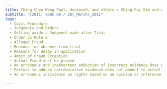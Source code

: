 ```yaml
---
title: Ching Chew Weng Paul, deceased, and others v Ching Pui Sim and others 
subtitle: "[2011] SGHC 69 / 28\_March\_2011"
tags:
  - Civil Procedure
  - Judgments and Orders
  - Setting aside a Judgment made after Trial
  - Order 35 Rule 2
  - Alleged Fraud
  - Reasons for absence from trial
  - Reasons for delay in application
  - Ambit of Fraud Exception
  - Actual Fraud must be proved
  - An erroneous and inadvertent adduction of incorrect evidence does not amount to deliberate fraud
  - Failure to adduce corroborative evidence does not amount to actual fraud
  - An erroneous insistence on rights based on an opinion or inference reasonably drawn does not amount to actual fraud

---
```


